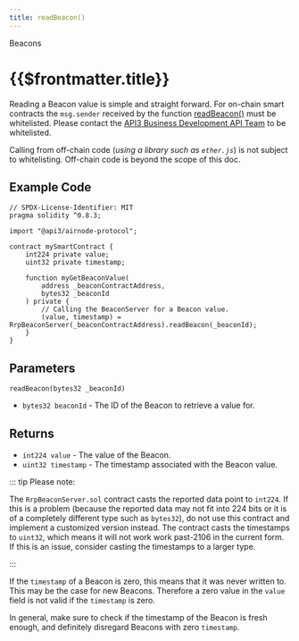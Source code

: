 ```yaml
---
title: readBeacon()
---
```


<TitleSpan>Beacons</TitleSpan>

# {{$frontmatter.title}}

<TocHeader />
<TOC class="table-of-contents" :include-level="[2,3]" />

Reading a Beacon value is simple and straight forward. For on-chain smart
contracts the `msg.sender` received by the function
[readBeacon()](https://github.com/api3dao/airnode/blob/master/packages/airnode-protocol/contracts/rrp/requesters/RrpBeaconServer.sol#L286-L307)
must be whitelisted. Please contact the
[API3 Business Development API Team](https://api3.org) to be whitelisted.

Calling from off-chain code (_using a library such as `ether.js`_) is not
subject to whitelisting. Off-chain code is beyond the scope of this doc.

## Example Code

```solidity
// SPDX-License-Identifier: MIT
pragma solidity ^0.8.3;

import "@api3/airnode-protocol";

contract mySmartContract {
    int224 private value;
    uint32 private timestamp;

    function myGetBeaconValue(
        address _beaconContractAddress,
        bytes32 _beaconId
    ) private {
        // Calling the BeaconServer for a Beacon value.
        (value, timestamp) = RrpBeaconServer(_beaconContractAddress).readBeacon(_beaconId);
    }
}
```

## Parameters

`readBeacon(bytes32 _beaconId)`

- `bytes32 beaconId` - The ID of the Beacon to retrieve a value for.

## Returns

- `int224 value` - The value of the Beacon.
- `uint32 timestamp` - The timestamp associated with the Beacon value.

::: tip Please note:

The `RrpBeaconServer.sol` contract casts the reported data point to `int224`. If
this is a problem (because the reported data may not fit into 224 bits or it is
of a completely different type such as `bytes32`), do not use this contract and
implement a customized version instead. The contract casts the timestamps to
`uint32`, which means it will not work work past-2106 in the current form. If
this is an issue, consider casting the timestamps to a larger type.

:::

If the `timestamp` of a Beacon is zero, this means that it was never written to.
This may be the case for new Beacons. Therefore a zero value in the `value`
field is not valid if the `timestamp` is zero.

In general, make sure to check if the timestamp of the Beacon is fresh enough,
and definitely disregard Beacons with zero `timestamp`.
